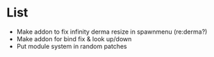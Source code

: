 # List
- Make addon to fix infinity derma resize in spawnmenu (re:derma?)
- Make addon for bind fix & look up/down
- Put module system in random patches
